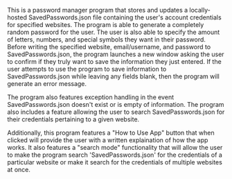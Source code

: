 This is a password manager program that stores and updates a locally-hosted SavedPasswords.json file containing the user's account credentials for specified websites. The program is able to generate a completely random password for the user. The user is also able to specify the amount of letters, numbers, and special symbols they want in their password. Before writing the specified website, email/username, and password to SavedPasswords.json, the program launches a new window asking the user to confirm if they truly want to save the information they just entered. If the user attempts to use the program to save information to SavedPasswords.json while leaving any fields blank, then the program will generate an error message.

The program also features exception handling in the event SavedPasswords.json doesn't exist or is empty of information. The program also includes a feature allowing the user to search SavedPasswords.json for their credentials pertaining to a given website.

Additionally, this program features a "How to Use App" button that when clicked will provide the user with a written explaination of how the app works. It also features a "search mode" functionality that will allow the user to make the program search 'SavedPasswords.json' for the credentials of a particular website or make it search for the credentials of multiple websites at once. 

